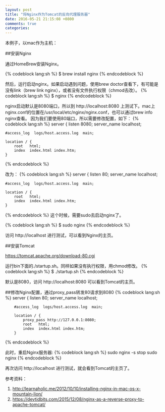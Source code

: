 ```yaml
---
layout: post
title: "将Nginx作为Tomcat的反向代理服务器"
date: 2016-05-21 21:15:08 +0800
comments: true
categories:
---
```

本例子，以mac作为主机：

##安装Nginx

通过HomeBrew安装Nginx。

{% codeblock lang:sh %}
$ brew install nginx
{% endcodeblock %}

然后，运行启动nginx。如果启动遇到问题，使用brew doctor查看下，有可能是没有link（brew link nginx），或者没有文件执行权限（chmod去改）。
{% codeblock lang:sh %}
$ nginx
{% endcodeblock %}

nginx启动默认是8080端口，所以到 http://localhost:8080 上测试下。mac上nginx.conf的位置在/usr/local/etc/nginx/nginx.conf，也可以通过brew info nginx查看。
因为我们要使用80端口，所以需要修改配置，如下：
{% codeblock lang:sh %}
server {
    listen       8080;
    server_name  localhost;

    #access_log  logs/host.access.log  main;

    location / {
        root   html;
        index  index.html index.htm;
    }
{% endcodeblock %}

改为：
{% codeblock lang:sh %}
server {
    listen       80;
    server_name  localhost;

    #access_log  logs/host.access.log  main;

    location / {
        root   html;
        index  index.html index.htm;
    }
{% endcodeblock %}
这个时候，需要sudo去启动nginx了。

{% codeblock lang:sh %}
$ sudo nginx
{% endcodeblock %}

访问 http://localhost 进行测试，可以看到Nginx的主页。

##安装Tomcat

https://tomcat.apache.org/download-80.cgi

运行bin下面的./startup.sh。同样如果没有执行权限，用chmod修改。
{% codeblock lang:sh %}
$ ./startup.sh
{% endcodeblock %}

默认是8080，访问 http://localhost:8080 可以看到Tomcat的主页。

##修改Nginx配置，通过proxy_pass转发80请求到8080
{% codeblock lang:sh %}
server {
        listen       80;
        server_name  localhost;

        #access_log  logs/host.access.log  main;

        location / {
            proxy_pass http://127.0.0.1:8080;
            root   html;
            index  index.html index.htm;
        }
{% endcodeblock %}

此时，重启Nginx服务器:
{% codeblock lang:sh %}
sudo nginx -s stop
sudo nginx
{% endcodeblock %}

再次访问 http://localhost 进行测试，就会看到Tomcat的主页了。

参考资料：  
1. http://learnaholic.me/2012/10/10/installing-nginx-in-mac-os-x-mountain-lion/  
2. https://devtidbits.com/2015/12/08/nginx-as-a-reverse-proxy-to-apache-tomcat/
